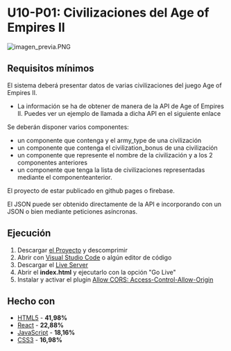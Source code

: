 # U10-P01: Civilizaciones del Age of Empires II

![imagen_previa.PNG](https://github.com/Ayoamaro/age_of_empiresII.github.io/blob/master/img/imagen_previa.PNG?raw=true)

## Requisitos mínimos
El sistema deberá presentar datos de varias civilizaciones del juego Age of Empires II.
* La información se ha de obtener de manera de la API de Age of Empires II.
Puedes ver un ejemplo de llamada a dicha API en el siguiente enlace

Se deberán disponer varios componentes:
* un componente que contenga y el army_type de una civilización
* un componente que contenga el civilization_bonus de una civilización
* un componente que represente el nombre de la civilización y a los 2 componentes anteriores
* un componente que tenga la lista de civilizaciones representadas mediante el componenteanterior.

El proyecto de estar publicado en github pages o firebase.

El JSON puede ser obtenido directamente de la API e incorporando con un JSON o bien mediante peticiones asíncronas.

## Ejecución
1. Descargar [el Proyecto](https://bit.ly/2zt6DGT) y descomprimir
2. Abrir con [Visual Studio Code](https://code.visualstudio.com) o algún editor de código
3. Descargar el [Live Server](https://bit.ly/3elOzNx)
3. Abrir el **index.html** y ejecutarlo con la opción "Go Live"
4. Instalar y activar el plugin [Allow CORS: Access-Control-Allow-Origin](https://bit.ly/36rafW3)

## Hecho con
* [HTML5](https://developer.mozilla.org/es/docs/HTML/HTML5) - **41,98%**
* [React](https://es.reactjs.org) - **22,88%**
* [JavaScript](https://developer.mozilla.org/es/docs/Web/JavaScript) - **18,16%**
* [CSS3](https://developer.mozilla.org/es/docs/Archive/CSS3) - **16,98%**
